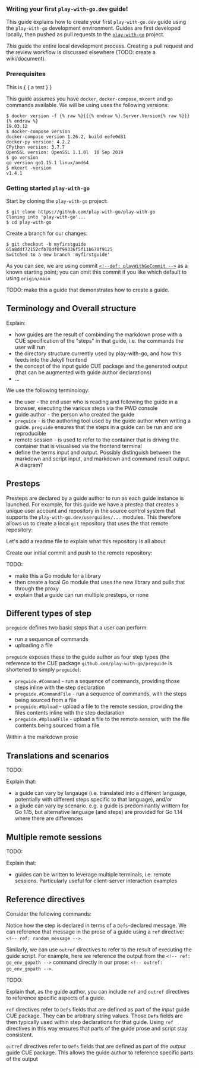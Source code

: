### Writing your first `play-with-go.dev` guide!

This guide explains how to create your first `play-with-go.dev` guide using the `play-with-go` development environment.
Guides are first developed locally, then pushed as pull requests to the
[`play-with-go`](https://github.com/play-with-go/play-with-go) project.

_This_ guide the entire local development process.  Creating a pull request and the review workflow is discussed
elsewhere (TODO: create a wiki/document).

### Prerequisites

This is &lbrace; &lbrace; a test &rbrace; &rbrace;

This guide assumes you have `docker`, `docker-compose`, `mkcert` and `go` commands available. We will be using uses the
following versions:

```
$ docker version -f {% raw %}{{{% endraw %}.Server.Version{% raw %}}}{% endraw %}
19.03.12
$ docker-compose version
docker-compose version 1.26.2, build eefe0d31
docker-py version: 4.2.2
CPython version: 3.7.7
OpenSSL version: OpenSSL 1.1.0l  10 Sep 2019
$ go version
go version go1.15.1 linux/amd64
$ mkcert -version
v1.4.1
```

### Getting started `play-with-go`

Start by cloning the `play-with-go` project:

```
$ git clone https://github.com/play-with-go/play-with-go
Cloning into 'play-with-go'...
$ cd play-with-go
```

Create a branch for our changes:

```
$ git checkout -b myfirstguide 65a8ddf72152cfb78df0f99336f5f11b678f9125
Switched to a new branch 'myfirstguide'
```

As you can see, we are using commit [`<!--def: playWithGoCommit -->`](https://github.com/play-with-go/play-with-go/tree/65a8ddf72152cfb78df0f99336f5f11b678f9125)
as a known starting point; you can omit this commit if you like which default to using `origin/main`

TODO: make this a guide that demonstrates how to create a guide.

## Terminology and Overall structure

Explain:

* how guides are the result of combinding the markdown prose with a CUE specification of the "steps" in that guide, i.e.
  the commands the user will run
* the directory structure currently used by play-with-go, and how this feeds into the Jekyll frontend
* the concept of the input guide CUE package and the generated output (that can be augmented with guide author
  declarations)
* ...

We use the following terminology:

* the user - the end user who is reading and following the guide in a browser, executing the various steps via the PWD
  console
* guide author - the person who created the guide
* `preguide` - is the authoring tool used by the guide author when writing a guide. `preguide` ensures that the steps in
  a guide can be run and are reproducible
* remote session - is used to refer to the container that is driving the container that is visualised via the frontend
  terminal
* define the terms input and output. Possibly distinguish between the markdown and script input, and markdown and
  command result output. A diagram?

## Presteps

Presteps are declared by a guide author to run as each guide instance is launched. For example, for this guide we have a
prestep that creates a unique user account and repository in the source control system that supports the
`play-with-go.dev/userguides/...` modules. This therefore allows us to create a local `git` repository that uses the
that remote repository:

<!-- step: create_local_repo -->

Let's add a readme file to explain what this repository is all about:

<!-- step: add_readme -->

Create our initial commit and push to the remote repository:

<!-- step: create_initial_commit -->


TODO:

* make this a Go module for a library
* then create a local Go module that uses the new library and pulls that through the proxy
* explain that a guide can run multiple presteps, or none

## Different types of step

`preguide` defines two basic steps that a user can perform:

* run a sequence of commands
* uploading a file

`preguide` exposes these to the guide author as four step types (the reference to the CUE package
`github.com/play-with-go/preguide` is shortened to simply `preguide`):

* `preguide.#Command` - run a sequence of commands, providing those steps inline with the step declaration
* `preguide.#CommandFile` - run a sequence of commands, with the steps being sourced from a file
* `preguide.#Upload` - upload a file to the remote session, providing the files contents inline with the step declaration
* `preguide.#UploadFile` - upload a file to the remote session, with the file contents being sourced from a file

Within a the markdown prose

## Translations and scenarios

TODO:

Explain that:

* a guide can vary by langauge (i.e. translated into a different language, potentially with different steps specific to
  that language), and/or
* a giude can vary by scenario. e.g. a guide is predominantly writtern for Go 1.15, but alternative language (and steps)
  are provided for Go 1.14 where there are differences


## Multiple remote sessions

TODO:

Explain that:

* guides can be written to leverage multiple terminals, i.e. remote sessions. Particularly useful for client-server
  interaction examples

## Reference directives

Consider the following commands:

<!-- step: random_commands -->

Notice how the step is declared in terms of a `Defs`-declared message. We can reference that message in the prose of a
guide using a `ref` directive: `<!-- ref: random_message -->`.

Similarly, we can use `outref` directives to refer to the result of executing the guide script. For example, here we
reference the output from the `<!-- ref: go_env_gopath -->` command directly in our prose: `<!-- outref: go_env_gopath
-->`.

TODO:

Explain that, as the guide author, you can include `ref` and `outref` directives to reference specific aspects of a
guide.

`ref` directives refer to `Defs` fields that are defined as part of the _input_ guide CUE package. They can be
arbitrary string values. Those `Defs` fields are then typically used within step declarations for that guide. Using
`ref` directives in this way ensures that parts of the guide prose and script stay consistent.

`outref` directives refer to `Defs` fields that are defined as part of the _output_ guide CUE package. This allows
the guide author to reference specific parts of the output
